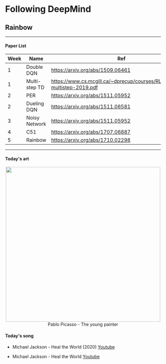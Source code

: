 # Following DeepMind
## Rainbow

- - -

#### Paper List

|Week|Name|Ref|
|---|---|---|
|1|Double DQN|https://arxiv.org/abs/1509.06461|
|1|Multi-step TD|https://www.cs.mcgill.ca/~dprecup/courses/RL/Lectures/8-multistep-2019.pdf|
|2|PER|https://arxiv.org/abs/1511.05952|
|2|Dueling DQN|https://arxiv.org/abs/1511.06581|
|3|Noisy Network|https://arxiv.org/abs/1511.05952|
|4|C51|https://arxiv.org/abs/1707.06887|
|5|Rainbow|https://arxiv.org/abs/1710.02298|


- - -

#### Today's art
<div align="center">
    <img src="https://github.com/LeejwUniverse/RL_Rainbow/blob/master/arts/The_young_painter(1972)_picasso.jpg" width="500">
</div>

<center>Pablo Picasso - The young painter</center> 

#### Today's song
* Michael Jackson - Heal the World (2020)
[Youtube](https://youtu.be/nhcG9wqn0gU)

* Michael Jackson - Heal the World
[Youtube](https://youtu.be/BWf-eARnf6U)
